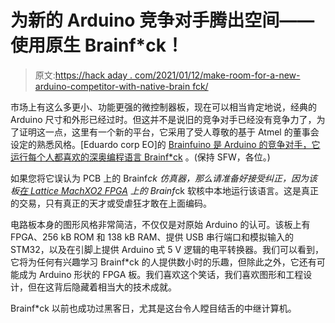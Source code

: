 # 为新的 Arduino 竞争对手腾出空间——使用原生 Brainf*ck！

> 原文:[https://hack aday . com/2021/01/12/make-room-for-a-new-arduino-competitor-with-native-brain fck/](https://hackaday.com/2021/01/12/make-room-for-a-new-arduino-competitor-with-native-brainfck/)

市场上有这么多更小、功能更强的微控制器板，现在可以相当肯定地说，经典的 Arduino 尺寸和外形已经过时。但这并不是说旧的竞争对手已经没有竞争力了，为了证明这一点，这里有一个新的平台，它采用了受人尊敬的基于 Atmel 的董事会设定的熟悉风格。[Eduardo corp EO]的 [Brainfuino 是 Arduino 的竞争对手，它运行每个人都喜欢的深奥编程语言 Brainf*ck](https://hackaday.io/project/176757-brainfuino) 。(保持 SFW，各位。)

如果您将它误认为 PCB 上的 Brainf*ck 仿真器，那么请准备好接受纠正，因为该板[在 Lattice MachXO2 FPGA](https://github.com/kuashio/bf) 上的 Brainf*ck 软核中本地运行该语言。这是真正的交易，只有真正的天才或受虐狂才敢在上面编码。

电路板本身的图形风格非常简洁，不仅仅是对原始 Arduino 的认可。该板上有 FPGA、256 kB ROM 和 138 kB RAM、提供 USB 串行端口和模拟输入的 STM32，以及在引脚上提供 Arduino 式 5 V 逻辑的电平转换器。我们可以看到，它将为任何有兴趣学习 Brainf*ck 的人提供数小时的乐趣，但除此之外，它还有可能成为 Arduino 形状的 FPGA 板。我们喜欢这个笑话，我们喜欢图形和工程设计，但在这背后隐藏着相当大的技术成就。

Brainf*ck 以前也成功过黑客日，尤其是这台令人瞠目结舌的中继计算机。